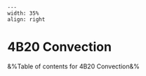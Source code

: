 
```{figure} /figures/busy.png
---
width: 35%
align: right
```
# 4B20 Convection

&%Table of contents for 4B20 Convection&%